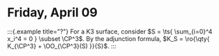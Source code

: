 # Friday, April 09


:::{.example title="?"}
For a K3 surface, consider $S = \ts{ \sum_{i=0}^4 x_i^4 = 0 } \subset \CP^3$.
By the adjunction formula, $K_S = \ro{\qty{ K_{\CP^3} + \OO_{\CP^3}(S) }}{S}$.
:::

